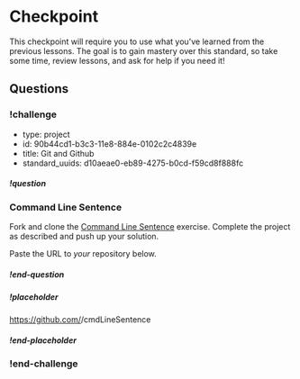 # Checkpoint

This checkpoint will require you to use what you've learned from the previous lessons. The goal is to gain mastery over this standard, so take some time, review lessons, and ask for help if you need it!

## Questions

<!-- Question -->

### !challenge

* type: project
* id: 90b44cd1-b3c3-11e8-884e-0102c2c4839e
* title: Git and Github
* standard_uuids: d10aeae0-eb89-4275-b0cd-f59cd8f888fc

##### !question

### Command Line Sentence

Fork and clone the [Command Line Sentence](https://github.com/gSchool/cmdLineSentence) exercise. Complete the project as described and push up your solution.

Paste the URL to _your_ repository below.

##### !end-question

##### !placeholder

https://github.com/<username>/cmdLineSentence

##### !end-placeholder

### !end-challenge
